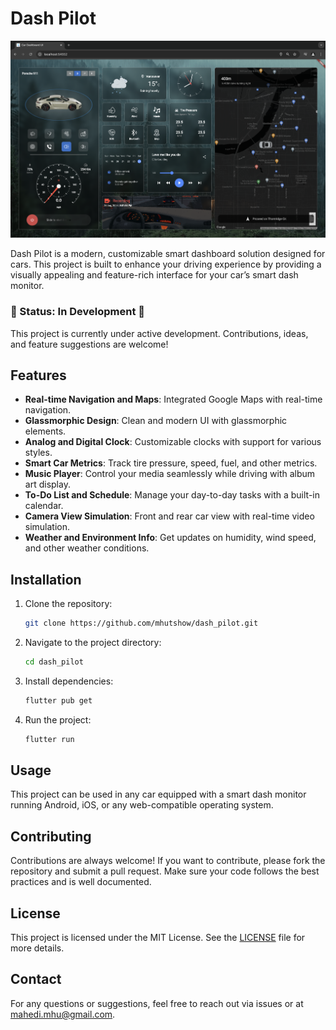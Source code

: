 # Dash Pilot

![Dashboard Screenshot](assets/screenshots/Screenshot.png)

Dash Pilot is a modern, customizable smart dashboard solution designed for cars. This project is built to enhance your driving experience by providing a visually appealing and feature-rich interface for your car’s smart dash monitor.

### 🚧 Status: In Development 🚧
This project is currently under active development. Contributions, ideas, and feature suggestions are welcome!

## Features

- **Real-time Navigation and Maps**: Integrated Google Maps with real-time navigation.
- **Glassmorphic Design**: Clean and modern UI with glassmorphic elements.
- **Analog and Digital Clock**: Customizable clocks with support for various styles.
- **Smart Car Metrics**: Track tire pressure, speed, fuel, and other metrics.
- **Music Player**: Control your media seamlessly while driving with album art display.
- **To-Do List and Schedule**: Manage your day-to-day tasks with a built-in calendar.
- **Camera View Simulation**: Front and rear car view with real-time video simulation.
- **Weather and Environment Info**: Get updates on humidity, wind speed, and other weather conditions.


## Installation

1. Clone the repository:
   ```bash
   git clone https://github.com/mhutshow/dash_pilot.git
   ```

2. Navigate to the project directory:
   ```bash
   cd dash_pilot
   ```

3. Install dependencies:
   ```bash
   flutter pub get
   ```

4. Run the project:
   ```bash
   flutter run
   ```

## Usage

This project can be used in any car equipped with a smart dash monitor running Android, iOS, or any web-compatible operating system.

## Contributing

Contributions are always welcome! If you want to contribute, please fork the repository and submit a pull request. Make sure your code follows the best practices and is well documented.

## License

This project is licensed under the MIT License. See the [LICENSE](LICENSE) file for more details.

## Contact

For any questions or suggestions, feel free to reach out via issues or at [mahedi.mhu@gmail.com](mailto:mahedi.mhu@gmail.com).
